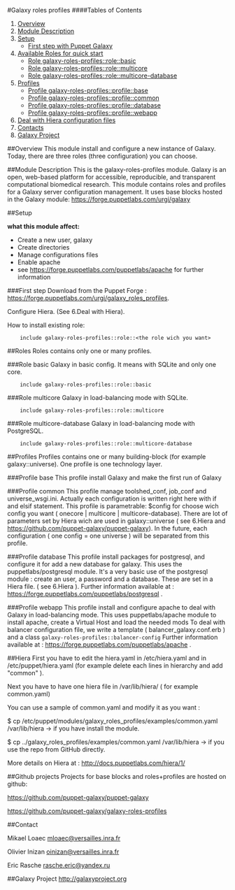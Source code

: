 #Galaxy roles profiles
####Tables of Contents
1. [Overview](#overview)
2. [Module Description](#module-description)
3. [Setup](#setup)
    * [First step with Puppet Galaxy](#first-step)
4. [Available Roles for quick start](#roles)
    * [Role galaxy-roles-profiles::role::basic](#role-basic)
    * [Role galaxy-roles-profiles::role::multicore](#role-multicore)
    * [Role galaxy-roles-profiles::role::multicore-database](#role-multicore-database)
5. [Profiles](#profiles)
    * [Profile galaxy-roles-profiles::profile::base](#profile-base)
    * [Profile galaxy-roles-profiles::profile::common](#profile-common)
    * [Profile galaxy-roles-profiles::profile::database](#profile-database)
    * [Profile galaxy-roles-profiles::profile::webapp](#profile-webapp)
6. [Deal with Hiera configuration files](#hiera)   
7. [Contacts](#contact)
8. [Galaxy Project](#galaxy-project)

##Overview
This module install and configure a new instance of Galaxy. Today, there are three roles (three configuration) you can choose.

##Module Description
This is the galaxy-roles-profiles module. Galaxy is an open, web-based platform for accessible, reproducible, and transparent computational biomedical research.
This module contains roles and profiles for a Galaxy server configuration management.
It uses base blocks hosted in the Galaxy module: https://forge.puppetlabs.com/urgi/galaxy

##Setup

**what this module affect:**
* Create a new user, galaxy
* Create directories
* Manage configurations files
* Enable apache
 * see https://forge.puppetlabs.com/puppetlabs/apache for further information

###First step
Download from the Puppet Forge : https://forge.puppetlabs.com/urgi/galaxy_roles_profiles.

Configure Hiera. (See 6.Deal with Hiera).

How to install existing role:

```puppet
	include galaxy-roles-profiles::role::<the role wich you want>
```
##Roles 
Roles contains only one or many profiles.
 
###Role basic
Galaxy in basic config. It means with SQLite and only one core.

```puppet
	include galaxy-roles-profiles::role::basic
```

###Role multicore
Galaxy in load-balancing mode with SQLite.

```puppet
	include galaxy-roles-profiles::role::multicore
```
###Role multicore-database
Galaxy in load-balancing mode with PostgreSQL.

```puppet
	include galaxy-roles-profiles::role::multicore-database
```

##Profiles
Profiles contains one or many building-block (for example galaxy::universe). One profile is one technology layer.

###Profile base
This profile install Galaxy and make the first run of Galaxy

###Profile common
This profile manage toolshed_conf, job_conf and universe_wsgi.ini. Actually each configuration is written right here with if and elsif statement.
This profile is parametrable: $config for choose wich config you want ( onecore | multicore | multicore-database).
There are lot of parameters set by Hiera wich are used in galaxy::universe ( see 6.Hiera and https://github.com/puppet-galaxy/puppet-galaxy).
In the future, each configuration ( one config = one universe ) will be separated from this profile.

###Profile database
This profile install packages for postgresql, and configure it for add a new database for galaxy.
This uses the puppetlabs/postgresql module.
It's a very basic use of the postgresql module : create an user, a password and a database.
These are set in a Hiera file. ( see 6.Hiera ).
Further information available at : https://forge.puppetlabs.com/puppetlabs/postgresql .

###Profile webapp
This profile install and configure apache to deal with Galaxy in load-balancing mode.
This uses puppetlabs/apache module to install apache, create a Virtual Host and load the needed mods
To deal with balancer configuration file, we write a template ( balancer_galaxy.conf.erb ) and a class `galaxy-roles-profiles::balancer-config`
Further information available at : https://forge.puppetlabs.com/puppetlabs/apache .


##Hiera
First you have to edit the hiera.yaml in /etc/hiera.yaml and in /etc/puppet/hiera.yaml (for example delete each lines in hierarchy and add "common" ).

Next you have to have one hiera file in /var/lib/hiera/ ( for example common.yaml) 

You can use a sample of common.yaml and modify it as you want :

$ cp /etc/puppet/modules/galaxy_roles_profiles/examples/common.yaml /var/lib/hiera -> if you have install the module.

$ cp ../galaxy_roles_profiles/examples/common.yaml /var/lib/hiera -> if you use the repo from GitHub directly.

More details on Hiera at : http://docs.puppetlabs.com/hiera/1/

##Github projects
Projects for base blocks and roles+profiles are hosted on github:


https://github.com/puppet-galaxy/puppet-galaxy


https://github.com/puppet-galaxy/galaxy-roles-profiles

##Contact

Mikael Loaec    mloaec@versailles.inra.fr


Olivier Inizan  oinizan@versailles.inra.fr


Eric Rasche     rasche.eric@yandex.ru

##Galaxy Project
http://galaxyproject.org
